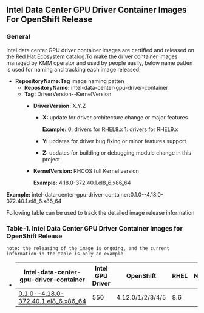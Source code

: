 ## Intel Data Center GPU Driver Container Images For OpenShift Release
### General
Intel data center GPU driver container images are certified and released on the [Red Hat Ecosystem catalog](https://catalog.redhat.com/).To make the driver container images managed by KMM operator and used by people easily, below name patten is used for naming and tracking each image released.

* **RepositoryName:Tag** image naming patten
  * **RepositoryName:** intel-data-center-gpu-driver-container
  * **Tag:** DriverVersion--KernelVersion
    * **DriverVersion:** X.Y.Z
      * **X:** update for driver architecture change or major features 
        
        **Example:** 0: drivers for RHEL8.x  1: drivers for RHEL9.x
      * **Y:** updates for driver bug fixing or minor features support
      * **Z:** updates for building or debugging module change in this project
    * **KernelVersion:** RHCOS full Kernel version
        
        **Example:** 4.18.0-372.40.1.el8_6.x86_64

**Example:** intel-data-center-gpu-driver-container:0.1.0--4.18.0-372.40.1.el8_6.x86_64

Following table can be used to track the detailed image release information

### Table-1. Intel Data Center GPU Driver Container Images for OpenShift Release

`note: the releasing of the image is ongoing, and the current information in the table is only an example`

-
    |Intel-data-center-gpu-driver-container|Intel GPU Driver|OpenShift|RHEL|Notes|
    | ------------- |-------------|-------------|-------------|-------------|
    |[0.1.0--4.18.0-372.40.1.el8_6.x86_64]() | 550 | 4.12.0/1/2/3/4/5 |8.6||
